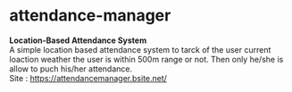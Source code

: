 # attendance-manager
**Location-Based Attendance System** <br>
A simple location based attendance system to tarck of the user current loaction weather the user is within 500m range or not. Then only he/she is allow to puch his/her attendance.<br>
Site : https://attendancemanager.bsite.net/
